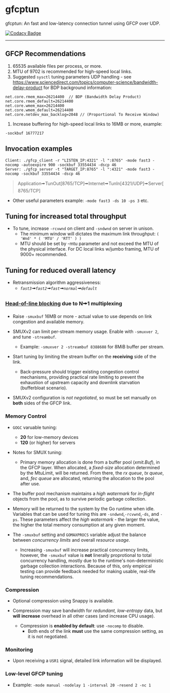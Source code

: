 # gfcptun

gfcptun: An fast and low-latency connection tunnel using GFCP over UDP.

[![Codacy Badge](https://api.codacy.com/project/badge/Grade/a01d5d75fe8143e0b1a6962f3e54ae14)](https://app.codacy.com/gh/gridfinity/gfcptun?utm_source=github.com&utm_medium=referral&utm_content=gridfinity/gfcptun&utm_campaign=Badge_Grade)

---

## GFCP Recommendations

1. 65535 available files per process, or more.
2. MTU of 9702 is recommended for high-speed local links.
3. Suggested `sysctl` tuning parameters UDP handling - see <https://www.sciencedirect.com/topics/computer-science/bandwidth-delay-product> for BDP background information:

```text
net.core.rmem_max=26214400  // BDP (Bandwidth Delay Product)
net.core.rmem_default=26214400
net.core.wmem_max=26214400
net.core.wmem_default=26214400
net.core.netdev_max_backlog=2048 // (Proportional To Receive Window)
```

1. Increase buffering for high-speed local links to 16MB or more, example:

```text
-sockbuf 16777217
```

## Invocation examples

```text
Client: ./gfcp_client -r "LISTEN_IP:4321" -l ":8765" -mode fast3 -nocomp -autoexpire 900 -sockbuf 33554434 -dscp 46
Server: ./gfcp_server -t "TARGET_IP:8765" -l ":4321" -mode fast3 -nocomp -sockbuf 33554434 -dscp 46
```

> Application🠚TunOut[8765/TCP]🠚Internet🠚TunIn[4321/UDP]🠚Server[8765/TCP]

- Other useful parameters example: `-mode fast3 -ds 10 -ps 3` etc.

## Tuning for increased total throughput

- To tune, increase `-rcvwnd` on client and `-sndwnd` on server in unison.
  - The minimum window will dictates the maximum link throughput:
    `( 'Wnd' * ( 'MTU' / 'RTT' ) )`
  - MTU should be set by -mtu parameter and not exceed the MTU of the physical
    interface. For DC local links w/jumbo framing, MTU of 9000+ recommended.

## Tuning for reduced overall latency

- Retransmission algorithm aggressiveness:
  - _`fast3`🠚`fast2`🠚`fast`🠚`normal`🠚`default`_

### [Head-of-line blocking](https://www.sciencedirect.com/topics/computer-science/head-of-line-blocking) due to N🠚1 multiplexing

- Raise `-smuxbuf` 16MB or more - actual value to use depends on link congestion
  and available memory.
- SMUXv2 can limit per-stream memory usage. Enable with `-smuxver 2`, and tune
  `-streambuf`.

  - Example: `-smuxver 2 -streambuf 8388608` for 8MiB buffer per stream.

- Start tuning by limiting the stream buffer on the **receiving** side of the
  link.

  - Back-pressure should trigger existing congestion control mechanisms,
    providing practical rate limiting to prevent the exhaustion of upstream
    capacity and downlink starvation (bufferbloat scenario).

- SMUXv2 configuration is _not negotiated_, so must be set manually on **both**
  sides of the GFCP link.

### Memory Control

- `GOGC` varuable tuning:

  - **20** for low-memory devices
  - **120** (or higher) for servers

- Notes for SMUX tuning:

  - Primary memory allocation is done from a buffer pool (_xmit.Buf_), in the
    GFCP layer. When allocated, a _fixed-size_ allocation determined by the
    MtuLimit, will be returned. From there, the _rx queue_, _tx queue_, and,
    _fec queue_ are allocated, returning the allocation to the pool after use.

- The buffer pool mechanism maintains a _high watermark_ for _in-flight_ objects
  from the pool, as to survive periodic garbage collection.

- Memory will be returned to the system by the Go runtime when idle. Variables
  that can be used for tuning this are `-sndwnd`,`-rcvwnd`,`-ds`, and `-ps`.
  These parameters affect the _high watermark_ - the larger the value, the
  higher the total memory consumption at any given moment.

- The `-smuxbuf` setting and `GOMAXPROCS` variable adjust the balance between
  _concurrency limits_ and overall _resource usage_.
  - Increasing `-smuxbuf` will increase practical concurrency limits, however,
    the `-smuxbuf` value is **not** linerally proprotional to total concurrency
    handling, mostly due to the runtime's non-deterministic garbage collection
    interactions. Because of this, only empirical testing can provide feedback
    needed for making usable, real-life tuning recommendations.

### Compression

- Optional compression using Snappy is available.

- Compression may save bandwidth for _redundant, low-entropy_ data, but **will**
  **increase** overhead in all other cases (and increase CPU usage).
  - Compression is **enabled by default**: use `-nocomp` to disable.
    - Both ends of the link **must** use the same compression setting, as it is
      not negotiated.

### Monitoring

- Upon receiving a `USR1` signal, detailed link information will be displayed.

### Low-level GFCP tuning

- Example: `-mode manual -nodelay 1 -interval 20 -resend 2 -nc 1`
